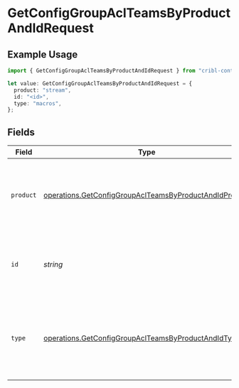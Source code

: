 # GetConfigGroupAclTeamsByProductAndIdRequest

## Example Usage

```typescript
import { GetConfigGroupAclTeamsByProductAndIdRequest } from "cribl-control-plane/models/operations";

let value: GetConfigGroupAclTeamsByProductAndIdRequest = {
  product: "stream",
  id: "<id>",
  type: "macros",
};
```

## Fields

| Field                                                                                                                            | Type                                                                                                                             | Required                                                                                                                         | Description                                                                                                                      |
| -------------------------------------------------------------------------------------------------------------------------------- | -------------------------------------------------------------------------------------------------------------------------------- | -------------------------------------------------------------------------------------------------------------------------------- | -------------------------------------------------------------------------------------------------------------------------------- |
| `product`                                                                                                                        | [operations.GetConfigGroupAclTeamsByProductAndIdProduct](../../models/operations/getconfiggroupaclteamsbyproductandidproduct.md) | :heavy_check_mark:                                                                                                               | Name of the Cribl product that contains the Worker Group or Edge Fleet.                                                          |
| `id`                                                                                                                             | *string*                                                                                                                         | :heavy_check_mark:                                                                                                               | The <code>id</code> of the Worker Group or Edge Fleet to get the team ACL for.                                                   |
| `type`                                                                                                                           | [operations.GetConfigGroupAclTeamsByProductAndIdType](../../models/operations/getconfiggroupaclteamsbyproductandidtype.md)       | :heavy_minus_sign:                                                                                                               | Filter for limiting the response to ACL entries for the specified RBAC resource type.                                            |